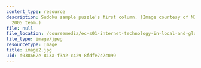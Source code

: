 ```yaml
---
content_type: resource
description: Sudoku sample puzzle's first column. (Image courtesy of MIT-AITI Kenya
  2005 team.)
file: null
file_location: /coursemedia/ec-s01-internet-technology-in-local-and-global-communities-spring-2005-summer-2005/d038662e813af3a2c4298fdfe7c2c099_image2.jpg
file_type: image/jpeg
resourcetype: Image
title: image2.jpg
uid: d038662e-813a-f3a2-c429-8fdfe7c2c099
---
```

